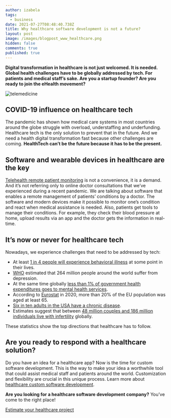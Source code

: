 ```yaml
---
author: izabela
tags:
  - business
date: 2021-07-27T08:48:40.738Z
title: Why healthcare software development is not a future?
layout: post
image: /images/blogpost_www_healthcare.png
hidden: false
comments: true
published: true
---
```

**Digital transformation in healthcare is not just welcomed. It is needed. Global health challenges have to be globally addressed by tech. For patients and medical staff’s sake. Are you a startup founder? Are you ready to join the eHealth movement?**

![telemedicine](/images/healthcare_in_post.png)

## COVID-19 influence on healthcare tech

The pandemic has shown how medical care systems in most countries around the globe struggle with overload, understaffing and underfunding. Healthcare tech is the only solution to prevent that in the future. And we need a health digital transformation fast because other challenges are coming. **HealthTech can’t be the future because it has to be the present.**

## Software and wearable devices in healthcare are the key

[Telehealth remote patient monitoring](/blog/bluetooth-devices-that-change-healthcare/) is not a convenience, it is a demand. And it’s not referring only to online doctor consultations that we’ve experienced during a recent pandemic. We are talking about software that enables a remote management of patients’ conditions by a doctor. The software and modern devices make it possible to monitor one’s condition and react when medical assistance is needed. Also, patients get tools to manage their conditions. For example, they check their blood pressure at home, upload results via an app and the doctor gets the information in real-time. 

## It’s now or never for healthcare tech

Nowadays, we experience challenges that need to be addressed by tech:

* At least [1 in 4 people will experience behavioral illness](https://www2.deloitte.com/content/dam/insights/us/articles/glob114104_future-of-behavioral-health/GLOB114104_Future-of-behavioral-health.pdf) at some point in their lives.
* [WHO](https://www.who.int/news-room/fact-sheets/detail/mental-disorders) estimated that 264 million people around the world suffer from depression.
* At the same time globally [less than 1% of government health expenditures goes to mental health services](https://www2.deloitte.com/us/en/insights/industry/health-care/future-of-behavioral-health.html/#endnote-3).
* According to [Eurostat](https://ec.europa.eu/eurostat/statistics-explained/index.php?title=Population_structure_and_ageing) in 2020, more than 20% of the EU population was aged at least 65.
* [Six in ten adults in the USA have a chronic disease](https://www.cdc.gov/chronicdisease/about/index.htm).
* Estimates suggest that between [48 million couples and 186 million individuals live with infertility](https://www.who.int/news-room/fact-sheets/detail/infertility) globally.

These statistics show the top directions that healthcare has to follow.

## Are you ready to respond with a healthcare solution?

Do you have an idea for a healthcare app? Now is the time for custom software development. This is the way to make your idea a worthwhile tool that could assist medical staff and patients around the world. Customization and flexibility are crucial in this unique process. Learn more about [healthcare custom software development](/blog/how-to-develop-a-healthcare-app-startup-owner-perspective/).

**Are you looking for a healthcare software development company?** You’ve come to the right place!

[Estimate your healthcare project](/start-project)